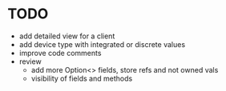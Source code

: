TODO
====

* add detailed view for a client
* add device type with integrated or discrete values
* improve code comments
* review
  * add more Option<> fields, store refs and not owned vals
  * visibility of fields and methods
